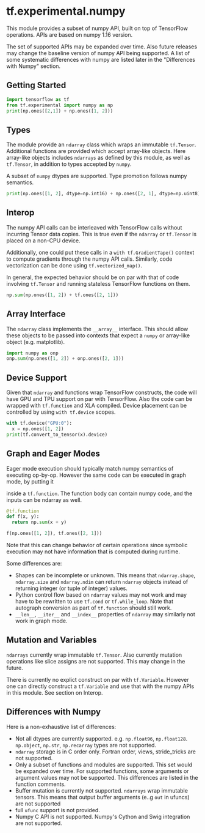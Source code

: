 # tf.experimental.numpy

This module provides a subset of numpy API, built on top of TensorFlow
operations. APIs are based on numpy 1.16 version.

The set of supported APIs may be expanded over time. Also future releases may
change the baseline version of numpy API being supported. A list of some
systematic differences with numpy are listed later in the "Differences with
Numpy" section.


## Getting Started

```python
import tensorflow as tf
from tf.experimental import numpy as np
print(np.ones([2,1]) + np.ones([1, 2]))
```

## Types

The module provide an `ndarray` class which wraps an immutable `tf.Tensor`.
Additional functions are provided which accept array-like objects. Here
array-like objects includes `ndarrays` as defined by this module, as well as
`tf.Tensor`, in addition to types accepted by `numpy`.


A subset of `numpy` dtypes are supported. Type promotion follows numpy
semantics.

```python
print(np.ones([1, 2], dtype=np.int16) + np.ones([2, 1], dtype=np.uint8))
```

## Interop

The numpy API calls can be interleaved with TensorFlow calls without incurring
Tensor data copies. This is true even if the `ndarray` or `tf.Tensor` is placed
on a non-CPU device.

Additionally, one could put these calls in a `with tf.GradientTape()` context to
compute gradients through the numpy API calls. Similarly, code vectorization can
be done using `tf.vectorized_map()`.

In general, the expected behavior should be on par with that of code involving
`tf.Tensor` and running stateless TensorFlow functions on them.

```python
np.sum(np.ones([1, 2]) + tf.ones([2, 1]))
```

## Array Interface

The `ndarray` class implements the `__array__` interface. This should allow
these objects to be passed into contexts that expect a `numpy` or array-like
object (e.g. matplotlib).

```python
import numpy as onp
onp.sum(np.ones([1, 2]) + onp.ones([2, 1]))
```

## Device Support

Given that `ndarray` and functions wrap TensorFlow constructs, the code will
have GPU and TPU support on par with TensorFlow. Also the code can be wrapped
with `tf.function` and XLA compiled. Device placement can be controlled by using
`with tf.device` scopes.


```python
with tf.device("GPU:0"):
  x = np.ones([1, 2])
print(tf.convert_to_tensor(x).device)
```

## Graph and Eager Modes

Eager mode execution should typically match numpy semantics of executing
op-by-op. However the same code can be executed in graph mode, by putting it

inside a `tf.function`. The function body can contain numpy code, and the inputs
can be ndarray as well.

```python
@tf.function
def f(x, y):
  return np.sum(x + y)

f(np.ones([1, 2]), tf.ones([2, 1]))
```

Note that this can change behavior of certain operations since symbolic
execution may not have information that is computed during runtime.

Some differences are:

*   Shapes can be incomplete or unknown. This means that `ndarray.shape`,
    `ndarray.size` and `ndarray.ndim` can return `ndarray` objects instead of
    returning integer (or tuple of integer) values.
*   Python control flow based on `ndarray` values may not work and may have to
    be rewritten to use `tf.cond` or `tf.while_loop`. Note that autograph
    conversion as part of `tf.function` should still work.
*   `__len__`, `__iter__` and `__index__` properties of `ndarray` may similarly
    not work in graph mode.

## Mutation and Variables

`ndarrays` currently wrap immutable `tf.Tensor`. Also currently mutation
operations like slice assigns are not supported. This may change in the future.

There is currently no explict construct on par with `tf.Variable`. However one
can directly construct a `tf.Variable` and use that with the numpy APIs in this
module. See section on Interop.


## Differences with Numpy

Here is a non-exhaustive list of differences:

*   Not all dtypes are currently supported. e.g. `np.float96`, `np.float128`.
    `np.object`, `np.str`, `np.recarray` types are not supported.
*   `ndarray` storage is in C order only. Fortran order, views, stride_tricks
    are not supported.
*   Only a subset of functions and modules are supported. This set would be
    expanded over time. For supported functions, some arguments or argument
    values may not be supported. This differences are listed in the function
    comments.
*   Buffer mutation is currently not supported. `ndarrays` wrap immutable
    tensors. This means that output buffer arguments (e..g `out` in ufuncs) are
    not supported
*   full `ufunc` support is not provided.
*   Numpy C API is not supported. Numpy's Cython and Swig integration are not
    supported.
